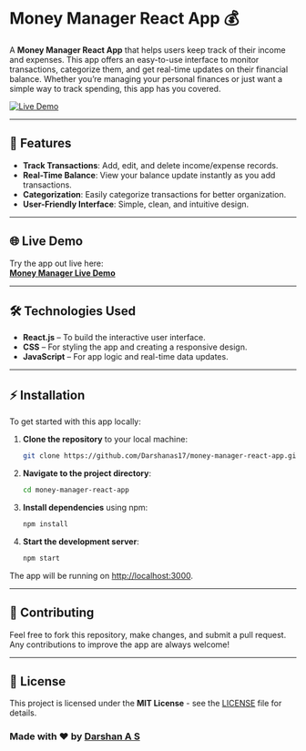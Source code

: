 # Money Manager React App 💰

A **Money Manager React App** that helps users keep track of their income and expenses. This app offers an easy-to-use interface to monitor transactions, categorize them, and get real-time updates on their financial balance. Whether you’re managing your personal finances or just want a simple way to track spending, this app has you covered.

[![Live Demo](https://img.shields.io/badge/Live%20Demo-Available-brightgreen)](https://darshanas17.github.io/money-manager-react-app/)

---

## 🚀 Features

- **Track Transactions**: Add, edit, and delete income/expense records.
- **Real-Time Balance**: View your balance update instantly as you add transactions.
- **Categorization**: Easily categorize transactions for better organization.
- **User-Friendly Interface**: Simple, clean, and intuitive design.

---

## 🌐 Live Demo

Try the app out live here:  
[**Money Manager Live Demo**](https://darshanas17.github.io/money-manager-react-app/)

---

## 🛠 Technologies Used

- **React.js** – To build the interactive user interface.
- **CSS** – For styling the app and creating a responsive design.
- **JavaScript** – For app logic and real-time data updates.
---

## ⚡ Installation

To get started with this app locally:

1. **Clone the repository** to your local machine:
   ```bash
   git clone https://github.com/Darshanas17/money-manager-react-app.git
   ```

2. **Navigate to the project directory**:
   ```bash
   cd money-manager-react-app
   ```

3. **Install dependencies** using npm:
   ```bash
   npm install
   ```

4. **Start the development server**:
   ```bash
   npm start
   ```

The app will be running on [http://localhost:3000](http://localhost:3000).

---

## 🤝 Contributing

Feel free to fork this repository, make changes, and submit a pull request. Any contributions to improve the app are always welcome!

---

## 📝 License

This project is licensed under the **MIT License** - see the [LICENSE](LICENSE) file for details.



### Made with ❤️ by [Darshan A S](https://www.linkedin.com/in/darshan-a-s/)
